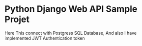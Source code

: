 # Python Django Web API Sample Projet 
Here This connect with Postgress SQL Database,
And also I have implemented JWT Authentication token
